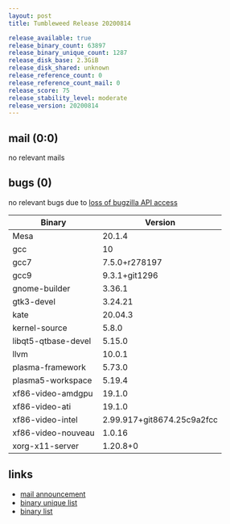 ```yaml
---
layout: post
title: Tumbleweed Release 20200814

release_available: true
release_binary_count: 63897
release_binary_unique_count: 1287
release_disk_base: 2.3GiB
release_disk_shared: unknown
release_reference_count: 0
release_reference_count_mail: 0
release_score: 75
release_stability_level: moderate
release_version: 20200814
---
```


## mail (0:0)

no relevant mails

## bugs (0)

<!--more-->

no relevant bugs due to [loss of bugzilla API access](https://bugzilla.opensuse.org/show_bug.cgi?id=1157722)

Binary | Version
--- | ---
Mesa | 20.1.4
gcc | 10
gcc7 | 7.5.0+r278197
gcc9 | 9.3.1+git1296
gnome-builder | 3.36.1
gtk3-devel | 3.24.21
kate | 20.04.3
kernel-source | 5.8.0
libqt5-qtbase-devel | 5.15.0
llvm | 10.0.1
plasma-framework | 5.73.0
plasma5-workspace | 5.19.4
xf86-video-amdgpu | 19.1.0
xf86-video-ati | 19.1.0
xf86-video-intel | 2.99.917+git8674.25c9a2fcc
xf86-video-nouveau | 1.0.16
xorg-x11-server | 1.20.8+0

## links

- [mail announcement](https://lists.opensuse.org/opensuse-factory/2020-08/msg00131.html)
- [binary unique list](http://download.opensuse.org/history/20200814/rpm.unique.list)
- [binary list](http://download.opensuse.org/history/20200814/rpm.list)
